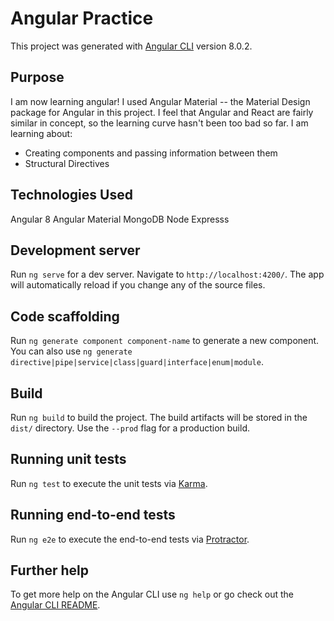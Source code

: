 # Angular Practice

This project was generated with [Angular CLI](https://github.com/angular/angular-cli) version 8.0.2.

## Purpose

I am now learning angular! I used Angular Material -- the Material Design package for Angular in this project. I feel that Angular and React are fairly similar in concept, so the learning curve hasn't been too bad so far.
I am learning about:

- Creating components and passing information between them
- Structural Directives

## Technologies Used

Angular 8
Angular Material
MongoDB
Node
Expresss

## Development server

Run `ng serve` for a dev server. Navigate to `http://localhost:4200/`. The app will automatically reload if you change any of the source files.

## Code scaffolding

Run `ng generate component component-name` to generate a new component. You can also use `ng generate directive|pipe|service|class|guard|interface|enum|module`.

## Build

Run `ng build` to build the project. The build artifacts will be stored in the `dist/` directory. Use the `--prod` flag for a production build.

## Running unit tests

Run `ng test` to execute the unit tests via [Karma](https://karma-runner.github.io).

## Running end-to-end tests

Run `ng e2e` to execute the end-to-end tests via [Protractor](http://www.protractortest.org/).

## Further help

To get more help on the Angular CLI use `ng help` or go check out the [Angular CLI README](https://github.com/angular/angular-cli/blob/master/README.md).
